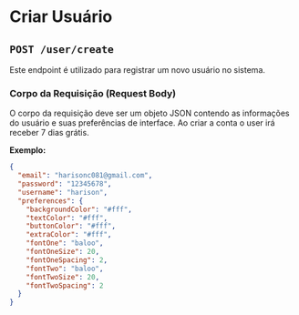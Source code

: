 # Criar Usuário

## `POST /user/create`

Este endpoint é utilizado para registrar um novo usuário no sistema.

### Corpo da Requisição (Request Body)

O corpo da requisição deve ser um objeto JSON contendo as informações do usuário e suas preferências de interface.
Ao criar a conta o user irá receber 7 dias grátis.

**Exemplo:**

```json
{
  "email": "harisonc081@gmail.com",
  "password": "12345678",
  "username": "harison",
  "preferences": {
    "backgroundColor": "#fff",
    "textColor": "#fff",
    "buttonColor": "#fff",
    "extraColor": "#fff",
    "fontOne": "baloo",
    "fontOneSize": 20,
    "fontOneSpacing": 2,
    "fontTwo": "baloo",
    "fontTwoSize": 20,
    "fontTwoSpacing": 2
  }
}
```
